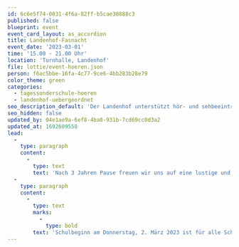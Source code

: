 ```yaml
---
id: 6c6e5f74-0031-4f6a-82ff-b5cae38888c3
published: false
blueprint: event
event_card_layout: as_accordion
title: Landenhof-Fasnacht
event_date: '2023-03-01'
time: '15.00 - 21.00 Uhr'
location: 'Turnhalle, Landenhof'
file: lottie/event-hoeren.json
person: f6ac5bbe-16fa-4c77-9ce6-4bb283b28e79
color_theme: green
categories:
  - tagessonderschule-hoeren
  - landenhof-uebergeordnet
seo_description_default: 'Der Landenhof unterstützt hör- und sehbeeinträchtigte Kinder & Jugendliche in ihrem selbstbestimmten Leben durch Förderung ihrer Fähigkeiten & Entwicklung'
seo_hidden: false
updated_by: 04e1ae9a-6ef8-4ba0-931b-7cd69cc0d3a2
updated_at: 1692609558
lead:
  -
    type: paragraph
    content:
      -
        type: text
        text: 'Nach 3 Jahren Pause freuen wir uns auf eine lustige und gesellige Fasnachtsparty mit unterhaltsamen Darbietungen, Spielen und Tänzen! Eingeladen sind alle Schüler:innen, Lehrpersonen, Sozialpädagog:innen, Mitarbeitende Verwaltung und Ökonomie.'
  -
    type: paragraph
    content:
      -
        type: text
        marks:
          -
            type: bold
        text: 'Schulbeginn am Donnerstag, 2. März 2023 ist für alle Schüler:innen um 08.50 Uhr'
---
```

